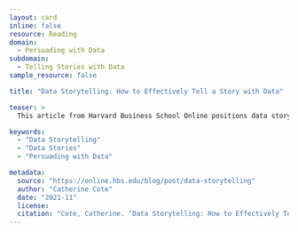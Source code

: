 ```yaml
---
layout: card
inline: false
resource: Reading
domain:
  - Persuading with Data
subdomain:
  - Telling Stories with Data
sample_resource: false

title: "Data Storytelling: How to Effectively Tell a Story with Data"

teaser: >
  This article from Harvard Business School Online positions data storytelling as an essential soft skill that complements hard skills in data analytics. Author Catherine Cote invokes recent research psychology showing that, in most cases, human brains are wired to prefer making meaning out of stories rather than raw data. Emphasizing organizational communication and business contexts, the article offers a useful, quasi-literary framework for doing data storytelling that adopts concepts such as setting, character, and conflict.

keywords:
  - "Data Storytelling"
  - "Data Stories"
  - "Persuading with Data"

metadata:
  source: "https://online.hbs.edu/blog/post/data-storytelling"
  author: "Catherine Cote"
  date: "2021-11"
  license:
  citation: "Cote, Catherine. ‘Data Storytelling: How to Effectively Tell a Story with Data.’ Harvard Business School Online, 2023. https://online.hbs.edu/blog/post/data-storytelling"
---
```

